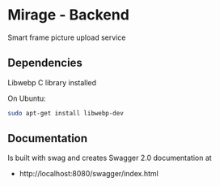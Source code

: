 # Mirage - Backend

Smart frame picture upload service

## Dependencies

Libwebp C library installed

On Ubuntu:
```bash
sudo apt-get install libwebp-dev
```


## Documentation

Is built with swag and creates Swagger 2.0 documentation at
- http://localhost:8080/swagger/index.html